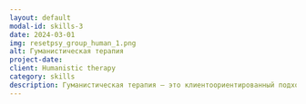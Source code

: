 ```yaml
---
layout: default
modal-id: skills-3
date: 2024-03-01
img: resetpsy_group_human_1.png
alt: Гуманистическая терапия 
project-date: 
client: Humanistic therapy
category: skills
description: Гуманистическая терапия — это клиентоориентированный подход, который подчеркивает личностный рост, самопринятие и неотъемлемый потенциал для позитивных изменений. Она фокусируется на том, чтобы дать людям возможность понять свои чувства, развить самосознание и сделать выбор, который соответствует их ценностям и целям. Как преданный гуманистический терапевт, я отдаю приоритет созданию теплых и сочувственных терапевтических отношений, в которых клиенты чувствуют себя в безопасности, исследуя свои внутренние переживания без осуждения. Я высококвалифицирован в использовании таких методов, как активное слушание, размышление и безусловное позитивное отношение, для содействия самоисследованию и личностному росту. Моя обширная подготовка и опыт в гуманистической терапии позволяют мне эффективно направлять клиентов к большему самопониманию, самореализации и более осмысленной жизни. 
---
```

